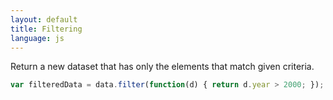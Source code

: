 ```yaml
---
layout: default
title: Filtering
language: js
---
```

Return a new dataset that has only the elements that match given criteria.

```javascript
var filteredData = data.filter(function(d) { return d.year > 2000; });
```
